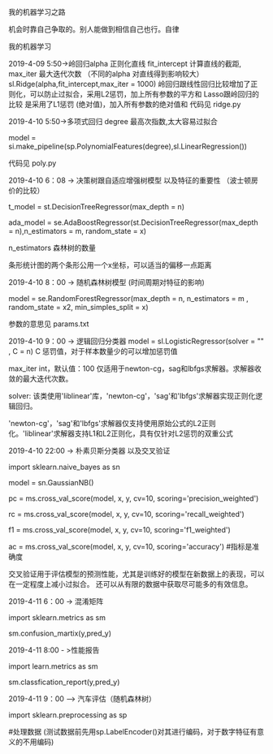 我的机器学习之路

机会时靠自己争取的。别人能做到相信自己也行。自律

我的机器学习

2019-4-09 5:50->岭回归alpha 正则化直线  fit_intercept 计算直线的截距, max_iter 最大迭代次数 （不同的alpha 对直线得到影响较大）
sl.Ridge(alpha,fit_intercept,max_iter = 1000)
岭回归跟线性回归比较增加了正则化，可以防止过拟合，采用L2惩罚，加上所有参数的平方和
Lasso跟岭回归的比较 是采用了L1惩罚 (绝对值)，加入所有参数的绝对值和
代码见 ridge.py 

2019-4-10 5:50->多项式回归 degree 最高次指数,太大容易过拟合

model = si.make_pipeline(sp.PolynomialFeatures(degree),sl.LinearRegression())

代码见 poly.py

2019-4-10 6：08 -> 决策树跟自适应增强树模型 以及特征的重要性 （波士顿房价的比较）

t_model = st.DecisionTreeRegressor(max_depth = n)

ada_model = se.AdaBoostRegressor(st.DecisionTreeRegressor(max_depth = n),n_estimators = m, random_state = x) 

n_estimators 森林树的数量

条形统计图的两个条形公用一个x坐标，可以适当的偏移一点距离

2019-4-10 8：00 -> 随机森林树模型 (时间周期对特征的影响)

model = se.RandomForestRegressor(max_depth = n, n_estimators = m , random_state = x2, min_simples_split = x)

参数的意思见 params.txt

2019-4-10 9：00 -> 逻辑回归分类器
model = sl.LogisticRegressor(solver = "" , C = n) C 惩罚值，对于样本数量少的可以增加惩罚值

max_iter  int，默认值：100 仅适用于newton-cg，sag和lbfgs求解器。求解器收敛的最大迭代次数。

solver: 该类使用'liblinear'库，'newton-cg'，'sag'和'lbfgs'求解器实现正则化逻辑回归。

'newton-cg'，'sag'和'lbfgs'求解器仅支持使用原始公式的L2正则化。'liblinear'求解器支持L1和L2正则化，具有仅针对L2惩罚的双重公式

2019-4-10 22:00 -> 朴素贝斯分类器 以及交叉验证

import sklearn.naive_bayes as sn

model = sn.GaussianNB()

pc = ms.cross_val_score(model, x, y, cv=10,
                            scoring='precision_weighted')
                            
rc = ms.cross_val_score(model, x, y, cv=10,
                            scoring='recall_weighted')
                            
f1 = ms.cross_val_score(model, x, y, cv=10,
                            scoring='f1_weighted') 
                            
ac = ms.cross_val_score(model, x, y, cv=10,
                            scoring='accuracy')  #指标是准确度

交叉验证用于评估模型的预测性能，尤其是训练好的模型在新数据上的表现，可以在一定程度上减小过拟合。
还可以从有限的数据中获取尽可能多的有效信息。

2019-4-11 6：00 -> 混淆矩阵

import sklearn.metrics as sm

sm.confusion_martix(y,pred_y) 

2019-4-11 8:00  - >性能报告

import learn.metrics as sm

sm.classfication_report(y,pred_y)

2019-4-11 9：00 —> 汽车评估（随机森林树）

import sklearn.preprocessing as sp

#处理数据 (测试数据前先用sp.LabelEncoder()对其进行编码，对于数字特征有意义的不用编码)
